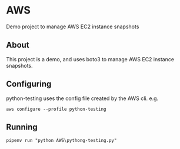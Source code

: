 # AWS
Demo project to manage AWS EC2 instance snapshots

## About

This project is a demo, and uses boto3 to manage AWS EC2 instance snapshots.

## Configuring

python-testing uses the config file created by the AWS cli. e.g.

`aws configure --profile python-testing`

## Running

`pipenv run "python AWS\pythong-testing.py"`

